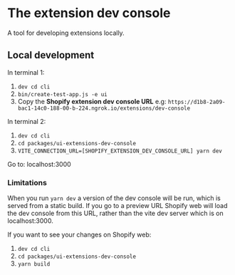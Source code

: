 # The extension dev console

A tool for developing extensions locally.

## Local development

In terminal 1:

1. `dev cd cli`
2. `bin/create-test-app.js -e ui`
4. Copy the **Shopify extension dev console URL** e.g: `https://d1b8-2a09-bac1-14c0-188-00-b-224.ngrok.io/extensions/dev-console`

In terminal 2:

1. `dev cd cli`
2. `cd packages/ui-extensions-dev-console`
3. `VITE_CONNECTION_URL=[SHOPIFY_EXTENSION_DEV_CONSOLE_URL] yarn dev`

Go to: localhost:3000

### Limitations

When you run `yarn dev` a version of the dev console will be run, which is served from a static build.  If you go to a preview URL Shopify web will load the dev console from this URL, rather than the vite dev server which is on localhost:3000.

If you want to see your changes on Shopify web:

1. `dev cd cli`
2. `cd packages/ui-extensions-dev-console`
3. `yarn build`
